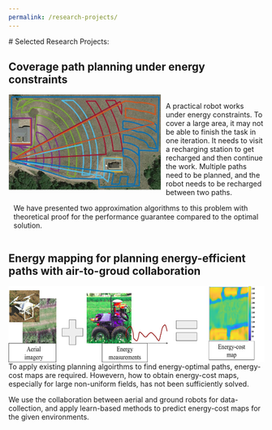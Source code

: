 ```yaml
---
permalink: /research-projects/
---
```


<p> </p>
# Selected Research Projects:

## Coverage path planning under energy constraints
<div style="overflow:auto">
  <img src="/images/multi-paths.jpg?raw=true" alt="Photo" style="float:left; margin-right: 10px; width: 300px">
  <p style="margin-left: 10px;">
  A practical robot works under energy constraints. To cover a large area, it may not be able to finish the task in one iteration. It needs to visit a recharging station to get recharged and then continue the work. Multiple paths need to be planned, and the robot needs to be recharged between two paths.</p>
  <p style="margin-left: 10px; clear: both;">
  We have presented two approximation algorithms to this problem with theoretical proof for the performance guarantee compared to the optimal solution. </p>
</div>

## Energy mapping for planning energy-efficient paths with air-to-groud collaboration
<div class="container">
  <img src="/images/energy-mapping.jpg?raw=true" alt="Photo" style="float:left; height: 150px">
</div>

To apply existing planning algoirthms to find energy-optimal paths, energy-cost maps are required. Howevern, how to obtain energy-cost maps, especially for large non-uniform fields, has not been sufficiently solved. 

We use the collaboration between aerial and ground robots for data-collection, and apply learn-based methods to predict energy-cost maps for the given environments.
